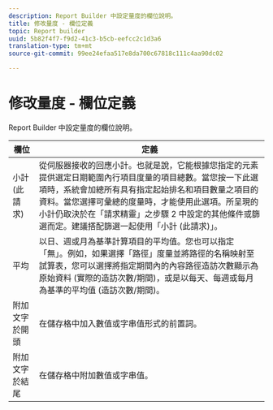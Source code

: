 ```yaml
---
description: Report Builder 中設定量度的欄位說明。
title: 修改量度 - 欄位定義
topic: Report builder
uuid: 5b82f4f7-f9d2-41c3-b5cb-eefcc2c1d3a6
translation-type: tm+mt
source-git-commit: 99ee24efaa517e8da700c67818c111c4aa90dc02

---
```



# 修改量度 - 欄位定義

Report Builder 中設定量度的欄位說明。

| 欄位 | 定義 |
|--- |--- |
| 小計 (此請求) | 從伺服器接收的回應小計。也就是說，它能根據您指定的元素提供選定日期範圍內行項目度量的項目總數。當您按一下此選項時，系統會加總所有具有指定起始排名和項目數量之項目的資料。當您選擇可彙總的度量時，才能使用此選項。所呈現的小計仍取決於在「請求精靈」之步驟 2 中設定的其他條件或篩選而定。建議搭配篩選一起使用「小計 (此請求)」。 |
| 平均 | 以日、週或月為基準計算項目的平均值。您也可以指定「無」。例如，如果選擇「路徑」度量並將路徑的名稱映射至試算表，您可以選擇將指定期間內的內容路徑造訪次數顯示為原始資料 (實際的造訪次數/期間)，或是以每天、每週或每月為基準的平均值 (造訪次數/期間)。 |
| 附加文字於開頭 | 在儲存格中加入數值或字串值形式的前置詞。 |
| 附加文字於結尾 | 在儲存格中附加數值或字串值。 |
